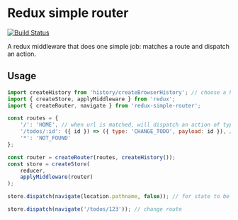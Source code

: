 # Redux simple router
[![Build Status](https://travis-ci.org/jedirandy/redux-simple-router.svg?branch=master)](https://travis-ci.org/jedirandy/redux-simple-router)

A redux middleware that does one simple job: matches a route and dispatch an action.

## Usage

```javascript
import createHistory from 'history/createBrowserHistory'; // choose a history implementation
import { createStore, applyMiddleware } from 'redux';
import { createRouter, navigate } from 'redux-simple-router';

const routes = {
    '/': 'HOME', // when url is matched, will dispatch an action of type home, payload is the matched result
    '/todos/:id': ({ id }) => ({ type: 'CHANGE_TODO', payload: id }), // you can also pass a function to custom the action, the matched result will be passed in
    '*': 'NOT_FOUND'
};

const router = createRouter(routes, createHistory());
const store = createStore(
    reducer,
    applyMiddleware(router)
);

store.dispatch(navigate(location.pathname, false)); // for state to be restored from URL when refreshed

store.dispatch(navigate('/todos/123')); // change route
```
